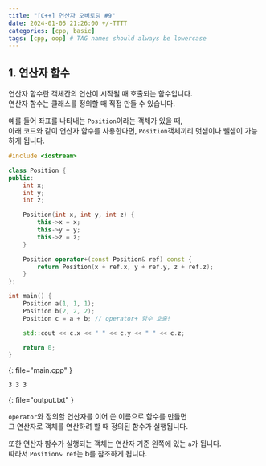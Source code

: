 ```yaml
---
title: "[C++] 연산자 오버로딩 #9"
date: 2024-01-05 21:26:00 +/-TTTT
categories: [cpp, basic]
tags: [cpp, oop] # TAG names should always be lowercase
---
```


## 1. 연산자 함수
연산자 함수란 객체간의 연산이 시작될 때 호출되는 함수입니다.<br>
연산자 함수는 클래스를 정의할 때 직접 만들 수 있습니다.

예를 들어 좌표를 나타내는 `Position`이라는 객체가 있을 때,<br>
아래 코드와 같이 연산자 함수를 사용한다면, `Position`객체끼리 덧셈이나 뺄셈이 가능하게 됩니다.

```cpp
#include <iostream>

class Position {
public:
    int x;
    int y;
    int z;

    Position(int x, int y, int z) {
        this->x = x;
        this->y = y;
        this->z = z;
    }

    Position operator+(const Position& ref) const {
        return Position(x + ref.x, y + ref.y, z + ref.z);
    }
};

int main() {
    Position a(1, 1, 1);
    Position b(2, 2, 2);
    Position c = a + b; // operator+ 함수 호출!

    std::cout << c.x << " " << c.y << " " << c.z;

    return 0;
}
```
{: file="main.cpp" }
```
3 3 3
```
{: file="output.txt" }

`operator`와 정의할 연산자를 이어 쓴 이름으로 함수를 만들면<br>
그 연산자로 객체를 연산하려 할 때 정의된 함수가 실행됩니다.

또한 연산자 함수가 실행되는 객체는 연산자 기준 왼쪽에 있는 `a`가 됩니다.<br>
따라서 `Position& ref`는 b를 참조하게 됩니다.